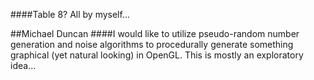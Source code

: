 ####Table 8? All by myself...

##Michael Duncan
####I would like to utilize pseudo-random number generation and noise algorithms to procedurally generate something graphical (yet natural looking) in OpenGL. This is mostly an exploratory idea...
